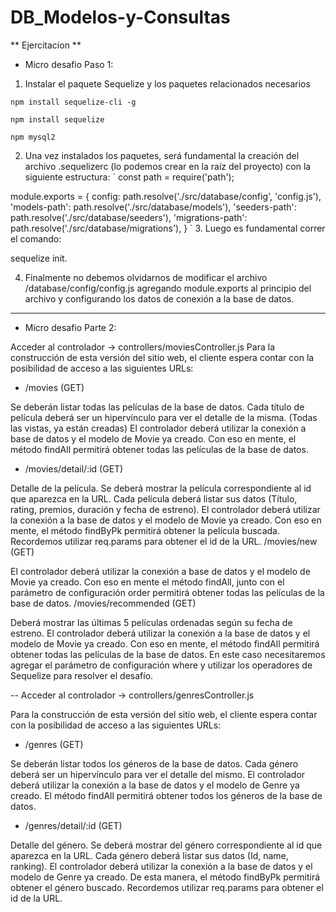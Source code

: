 # DB_Modelos-y-Consultas

** Ejercitacion **

- Micro desafio Paso 1:

1. Instalar el paquete Sequelize y los paquetes relacionados necesarios

`npm install sequelize-cli -g`

`npm install sequelize`

`npm mysql2`

2. Una vez instalados los paquetes, será fundamental la creación del archivo .sequelizerc (lo podemos crear en la raíz del proyecto) con la siguiente estructura:
` 
const path = require('path');

module.exports = {
  config: path.resolve('./src/database/config', 'config.js'),
  'models-path': path.resolve('./src/database/models'),
  'seeders-path': path.resolve('./src/database/seeders'),
  'migrations-path': path.resolve('./src/database/migrations'),
}
`
3. Luego es fundamental correr el comando:

sequelize init.

4. Finalmente no debemos olvidarnos de modificar el archivo /database/config/config.js agregando module.exports al principio del archivo 
y configurando los datos de conexión a la base de datos.

--------------------------------------------------------------------------------------------------------------------------------------------------------------------

- Micro desafio Parte 2:

Acceder al controlador → controllers/moviesController.js
Para la construcción de esta versión del sitio web, el cliente espera contar con la posibilidad de acceso a las siguientes URLs:

* /movies (GET)

Se deberán listar todas las películas de la base de datos. Cada título de película deberá ser un hipervínculo para ver el detalle de la misma. 
(Todas las vistas, ya están creadas)
El controlador deberá utilizar la conexión a base de datos y el modelo de Movie ya creado. Con eso en mente, el método findAll permitirá obtener
todas las películas de la base de datos.

* /movies/detail/:id (GET)

Detalle de la película. Se deberá mostrar la película correspondiente al id que aparezca en la URL. Cada película deberá listar sus datos (Título, rating, premios, duración y fecha de estreno).
El controlador deberá utilizar la conexión a la base de datos y el modelo de Movie ya creado. Con eso en mente, el método findByPk permitirá obtener la película buscada. Recordemos utilizar req.params para obtener el id de la URL.
/movies/new (GET)

El controlador deberá utilizar la conexión a base de datos y el modelo de Movie ya creado. Con eso en mente el método findAll, 
junto con el parámetro de configuración order permitirá obtener todas las películas de la base de datos.
/movies/recommended (GET)

Deberá mostrar las últimas 5 películas ordenadas según su fecha de estreno.
El controlador deberá utilizar la conexión a la base de datos y el modelo de Movie ya creado. Con eso en mente, el método findAll 
permitirá obtener todas las películas de la base de datos.
En este caso necesitaremos agregar el parámetro de configuración where y utilizar los operadores de Sequelize para resolver el desafío.


-- Acceder al controlador → controllers/genresController.js

Para la construcción de esta versión del sitio web, el cliente espera contar con la posibilidad de acceso a las siguientes URLs:

* /genres (GET)

Se deberán listar todos los géneros de la base de datos. Cada género deberá ser un hipervínculo para ver el detalle del mismo.
El controlador deberá utilizar la conexión a la base de datos y el modelo de Genre ya creado. El método findAll permitirá obtener 
todos los géneros de la base de datos.

* /genres/detail/:id (GET)

Detalle del género. Se deberá mostrar del género correspondiente al id que aparezca en la URL.
Cada género deberá listar sus datos (Id, name, ranking).
El controlador deberá utilizar la conexión a la base de datos y el modelo de Genre ya creado. De esta manera, 
el método findByPk permitirá obtener el género buscado. Recordemos utilizar req.params para obtener el id de la URL.
